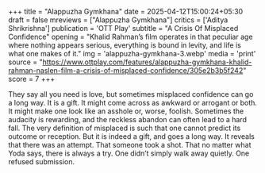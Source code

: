 +++
title = "Alappuzha Gymkhana"
date = 2025-04-12T15:00:24+05:30
draft = false
mreviews = ["Alappuzha Gymkhana"]
critics = ['Aditya Shrikrishna']
publication = 'OTT Play'
subtitle = "A Crisis Of Misplaced Confidence"
opening = "Khalid Rahman’s film operates in that peculiar age where nothing appears serious, everything is bound in levity, and life is what one makes of it."
img = 'alappuzha-gymkhana-3.webp'
media = 'print'
source = "https://www.ottplay.com/features/alappuzha-gymkhana-khalid-rahman-naslen-film-a-crisis-of-misplaced-confidence/305e2b3b5f242"
score = 7
+++

They say all you need is love, but sometimes misplaced confidence can go a long way. It is a gift. It might come across as awkward or arrogant or both. It might make one look like an asshole or, worse, foolish. Sometimes the audacity is rewarding, and the reckless abandon can often lead to a hard fall. The very definition of misplaced is such that one cannot predict its outcome or reception. But it is indeed a gift, and goes a long way. It reveals that there was an attempt. That someone took a shot. That no matter what Yoda says, there is always a try. One didn’t simply walk away quietly. One refused submission.

